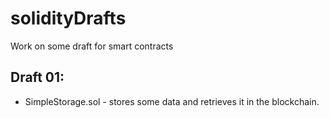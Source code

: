 # solidityDrafts
Work on some draft for smart contracts


## Draft 01:
- SimpleStorage.sol - stores some data and retrieves it in the blockchain.

